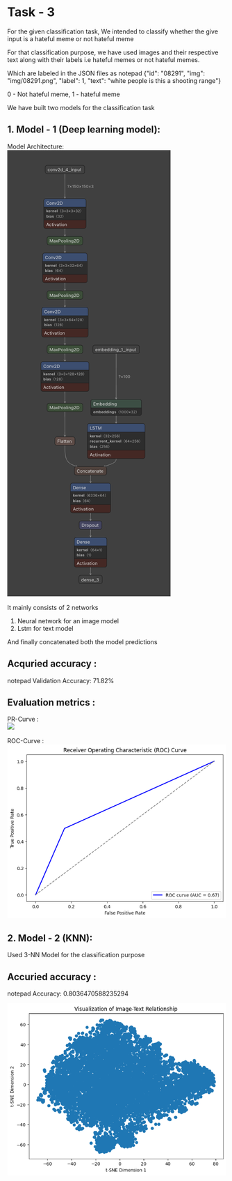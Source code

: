# Task - 3

For the given classification task, We intended to classify whether the give input is a hateful meme or not hateful meme 

For that classification purpose, we have used images and their respective text along with their labels i.e hateful memes or not hateful memes.

Which are labeled in the JSON files as 
notepad
{"id": "08291", "img": "img/08291.png", "label": 1, "text": "white people is this a shooting range"}

0 - Not hateful meme, 1 - hateful meme

We have built two models for the classification task

## 1. Model - 1 (Deep learning model):
Model Architecture: <br />
<img src="https://github.com/siddhu1716/PreCog_Submission/blob/main/Task_2C/Model.png"/>

It mainly consists of 2 networks
1. Neural network for an image model
2. Lstm for text model

And finally concatenated both the model predictions 

## Acquried accuracy : 
notepad
Validation Accuracy: 71.82%


## Evaluation metrics : 
PR-Curve : <br />
<img src="https://github.com/siddhu1716PreCog_Submission/blob/main/Task_2C/PR_Curve.png"/>

ROC-Curve : <br />
<img src="https://github.com/siddhu1716/PreCog_Submission/blob/main/Task_2C/ROC_Curve.png"/>


## 2. Model - 2 (KNN):

Used 3-NN Model for the classification purpose

## Accuried accuracy :
notepad
Accuracy: 0.8036470588235294

<img src="https://github.com/siddhu1716/PreCog_Submission/blob/main/Task_2C/Data_Visualization.png"/>

